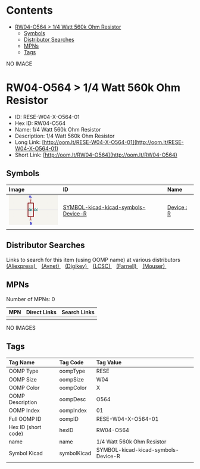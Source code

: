 



Contents
========

* [RW04-O564 > 1/4 Watt 560k Ohm Resistor](#rw04-o564--14-watt-560k-ohm-resistor)
	* [Symbols](#symbols)
	* [Distributor Searches](#distributor-searches)
	* [MPNs](#mpns)
	* [Tags](#tags)
  
NO IMAGE  
# RW04-O564 > 1/4 Watt 560k Ohm Resistor

- ID: RESE-W04-X-O564-01
- Hex ID: RW04-O564
- Name: 1/4 Watt 560k Ohm Resistor
- Description: 1/4 Watt 560k Ohm Resistor
- Long Link: [http://oom.lt/RESE-W04-X-O564-01](http://oom.lt/RESE-W04-X-O564-01)
- Short Link: [http://oom.lt/RW04-O564](http://oom.lt/RW04-O564)

## Symbols
  

|Image|ID|Name|
| :--- | :--- | :--- |
|[![](https://raw.githubusercontent.com/oomlout/oomlout_OOMP_eda_V2/main/SYMBOL/kicad/kicad-symbols/Device/R/image_140.png)](https://github.com/oomlout/oomlout_OOMP_eda_V2/tree/main/SYMBOL/kicad/kicad-symbols/Device/R/)|[SYMBOL-kicad-kicad-symbols-Device-R](https://github.com/oomlout/oomlout_OOMP_eda_V2/tree/main/SYMBOL/kicad/kicad-symbols/Device/R/)|[Device : R](https://github.com/oomlout/oomlout_OOMP_eda_V2/tree/main/SYMBOL/kicad/kicad-symbols/Device/R/)|
||||

## Distributor Searches
  
Links to search for this item (using OOMP name) at various distributors  
[(Aliexpress) ](https://www.aliexpress.com/wholesale?SearchText=11171/4+Watt+560k+Ohm+Resistor)&nbsp;&nbsp;&nbsp;[(Avnet) ](https://www.avnet.com/shop/us/search/1/4+Watt+560k+Ohm+Resistor)&nbsp;&nbsp;&nbsp;[(Digikey) ](https://www.digikey.co.uk/en/products/result?s=1/4+Watt+560k+Ohm+Resistor)&nbsp;&nbsp;&nbsp;[(LCSC) ](https://www.lcsc.com/search?q=1/4+Watt+560k+Ohm+Resistor)&nbsp;&nbsp;&nbsp;[(Farnell) ](https://uk.farnell.com/search?st=1/4+Watt+560k+Ohm+Resistor)&nbsp;&nbsp;&nbsp;[(Mouser) ](https://www.mouser.com/c/?q=1/4+Watt+560k+Ohm+Resistor)&nbsp;&nbsp;&nbsp;
## MPNs
  
Number of MPNs: 0  

|MPN|Direct Links|Search Links|
| :--- | :--- | :--- |
||||
  
NO IMAGES  
## Tags
  

|Tag Name|Tag Code|Tag Value|
| :--- | :--- | :--- |
|OOMP Type|oompType|RESE|
|OOMP Size|oompSize|W04|
|OOMP Color|oompColor|X|
|OOMP Description|oompDesc|O564|
|OOMP Index|oompIndex|01|
|Full OOMP ID|oompID|RESE-W04-X-O564-01|
|Hex ID (short code)|hexID|RW04-O564|
|name|name|1/4 Watt 560k Ohm Resistor|
|Symbol Kicad|symbolKicad|SYMBOL-kicad-kicad-symbols-Device-R|
||||
